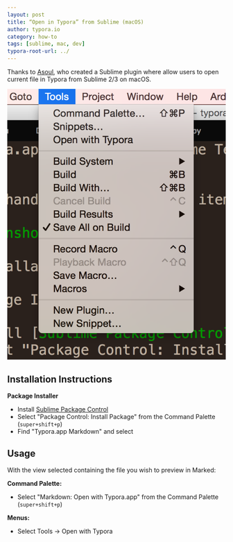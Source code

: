 ```yaml
---
layout: post
title: “Open in Typora” from Sublime (macOS)
author: typora.io
category: how-to
tags: [sublime, mac, dev]
typora-root-url: ../
---
```


Thanks to [Asoul](https://github.com/Asoul), who created a Sublime plugin where allow users to open current file in Typora from Sublime 2/3 on macOS.

![Screenshot](https://raw.githubusercontent.com/Asoul/typora-markdown-sublime/master/screenshot.png)

## Installation Instructions

**Package Installer**

* Install [Sublime Package Control](https://packagecontrol.io/)
* Select "Package Control: Install Package" from the Command Palette (`super+shift+p`)
* Find "Typora.app Markdown" and select

## Usage

With the view selected containing the file you wish to preview in Marked:

**Command Palette:**

* Select "Markdown: Open with Typora.app" from the Command Palette (`super+shift+p`)

**Menus:**

* Select Tools → Open with Typora